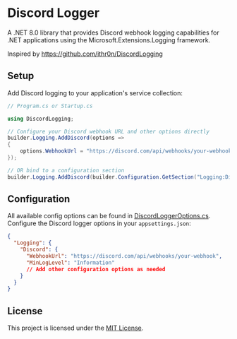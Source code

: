 # Discord Logger

A .NET 8.0 library that provides Discord webhook logging capabilities for .NET applications using the Microsoft.Extensions.Logging framework.

Inspired by https://github.com/ithr0n/DiscordLogging


## Setup

Add Discord logging to your application's service collection:

```csharp
// Program.cs or Startup.cs

using DiscordLogging;

// Configure your Discord webhook URL and other options directly
builder.Logging.AddDiscord(options =>
{
    options.WebhookUrl = "https://discord.com/api/webhooks/your-webhook";
});

// OR bind to a configuration section
builder.Logging.AddDiscord(builder.Configuration.GetSection("Logging:Discord"));
```


## Configuration

All available config options can be found in [DiscordLoggerOptions.cs](DiscordLogging/DiscordLoggerOptions.cs).
Configure the Discord logger options in your `appsettings.json`:

```json
{
  "Logging": {
    "Discord": {
      "WebhookUrl": "https://discord.com/api/webhooks/your-webhook",
      "MinLogLevel": "Information"
      // Add other configuration options as needed
    }
  }
}
```


## License

This project is licensed under the [MIT License](LICENSE).


